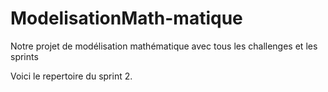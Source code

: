 # ModelisationMath-matique
Notre projet de modélisation mathématique avec tous les challenges et les sprints

Voici le repertoire du sprint 2.